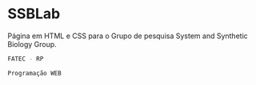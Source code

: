 # SSBLab

Página em HTML e CSS para o Grupo de pesquisa System and Synthetic Biology Group.

```bash
FATEC - RP

Programação WEB

